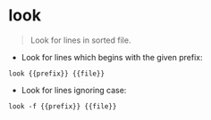 # look

> Look for lines in sorted file.

- Look for lines which begins with the given prefix:

`look {{prefix}} {{file}}`

- Look for lines ignoring case:

`look -f {{prefix}} {{file}}`
